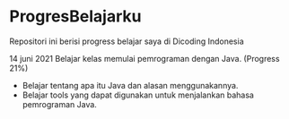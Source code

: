 # ProgresBelajarku
Repositori ini berisi progress belajar saya di Dicoding Indonesia

14 juni 2021
Belajar kelas memulai pemrograman dengan Java. (Progress 21%)
  * Belajar tentang apa itu Java dan alasan menggunakannya.
  * Belajar tools yang dapat digunakan untuk menjalankan bahasa pemrograman Java.
